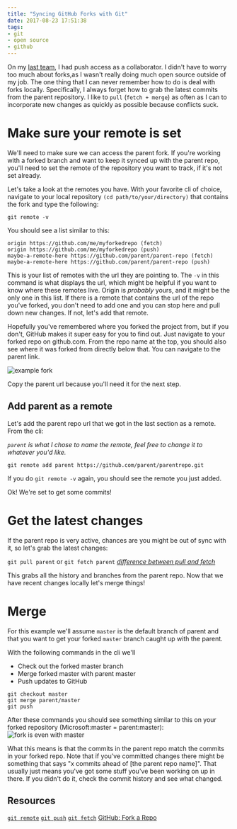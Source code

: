 ```yaml
---
title: "Syncing GitHub Forks with Git"
date: 2017-08-23 17:51:38
tags: 
- git
- open source
- github
---
```


On my [last team](https://github.com/github/visualstudio), I had push access as a collaborator. I didn't have to worry too much about forks,as I wasn't really doing much open source outside of my job. The one thing that I can never remember how to do is deal with forks locally. Specifically, I always forget how to grab the latest commits from the parent repository. I like to `pull` (`fetch + merge`) as often as I can to incorporate new changes as quickly as possible because conflicts suck.

# Make sure your remote is set
We'll need to make sure we can access the parent fork. If you're working with a forked branch and want to keep it synced up with the parent repo, you'll need to set the remote of the repository you want to track, if it's not set already. 

Let's take a look at the remotes you have. With your favorite cli of choice, navigate to your local repository `(cd path/to/your/directory)` that contains the fork and type the following:

`git remote -v`

You should see a list similar to this:
```
origin https://github.com/me/myforkedrepo (fetch)
origin https://github.com/me/myforkedrepo (push)
maybe-a-remote-here https://github.com/parent/parent-repo (fetch)
maybe-a-remote-here https://github.com/parent/parent-repo (push)
```

This is your list of remotes with the url they are pointing to. The `-v` in this command is what displays the url, which might be helpful if you want to know where these remotes live. Origin is _probably_ yours, and it might be the only one in this list. If there is a remote that contains the url of the repo you've forked, you don't need to add one and you can stop here and pull down new changes. If not, let's add that remote.

Hopefully you've remembered where you forked the project from, but if you don't, GitHub makes it super easy for you to find out. Just navigate to your forked repo on github.com. From the repo name at the top, you should also see where it was forked from directly below that. You can navigate to the parent link.

![example fork](/img/ghforkinfo.png)

Copy the parent url because you'll need it for the next step.

## Add parent as a remote
Let's add the parent repo url that we got in the last section as a remote. From the cli:

_`parent` is what I chose to name the remote, feel free to change it to whatever you'd like._


```
git remote add parent https://github.com/parent/parentrepo.git
```


If you do `git remote -v` again, you should see the remote you just added.

Ok! We're set to get some commits!

# Get the latest changes

If the parent repo is very active, chances are you might be out of sync with it, so let's grab the latest changes:

`git pull parent` or `git fetch parent` _[difference between pull and fetch](https://stackoverflow.com/questions/292357/what-is-the-difference-between-git-pull-and-git-fetch)_

This grabs all the history and branches from the parent repo. Now that we have recent changes locally let's merge things!

# Merge

For this example we'll assume `master` is the default branch of parent and that you want to get your forked `master` branch caught up with the parent. 

With the following commands in the cli we'll 
- Check out the forked master branch
- Merge forked master with parent master
- Push updates to GitHub

```
git checkout master
git merge parent/master
git push
```

After these commands you should see something similar to this on your forked repository (Microsoft:master = parent:master):
![fork is even with master](/img/evenfork.png)

What this means is that the commits in the parent repo match the commits in your forked repo. Note that if you've committed changes there might be something that says "x commits ahead of [the parent repo name]". That usually just means you've got some stuff you've been working on up in there. If you didn't do it, check the commit history and see what changed.

## Resources
[`git remote`](https://git-scm.com/docs/git-remote)
[`git push`](https://git-scm.com/docs/git-push)
[`git fetch`](https://git-scm.com/docs/git-fetch)
[GitHub: Fork a Repo](https://help.github.com/articles/fork-a-repo/)



